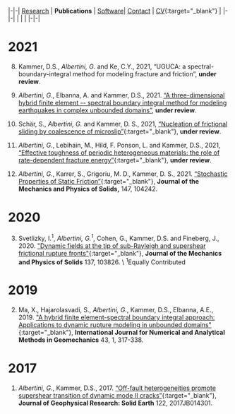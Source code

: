 |-|-|
[Research](research.md) | **Publications** | [Software](software.md)| [Contact](contact.md) | [CV](gabriele_albertini_vitae.pdf){:target="_blank"} |
|-|-|
| | |
|-|-|


# 2021

8. Kammer, D.S., *Albertini, G*. and Ke, C.Y., 2021, “UGUCA: a spectral-boundary-integral method for modeling fracture and friction”, **under review**.

7. *Albertini, G.*, Elbanna, A. and Kammer, D.S., 2021. [“A three-dimensional hybrid finite element --
spectral boundary integral method for modeling earthquakes in complex unbounded domains”](http://arxiv.org/abs/2102.08756), 
**under review**.

6. Schär, S., *Albertini, G.* and Kammer, D. S., 2021, [“Nucleation of frictional sliding by coalescence of microslip”](http://arxiv.org/abs/2010.04343){:target="_blank"}, **under review**.

5. *Albertini, G.*, Lebihain, M., Hild, F. Ponson, L. and Kammer, D.S., 2021,
[“Effective toughness of periodic heterogeneous materials: the role of rate-dependent fracture energy”](https://arxiv.org/abs/2003.13805){:target="_blank"}, 
**under review**.

4. *Albertini, G.*, Karrer, S., Grigoriu, M. D., Kammer, D. S., 2021. [“Stochastic Properties of Static Friction”](https://doi.org/10.1016/j.jmps.2020.104242){:target="_blank"}, **Journal of the Mechanics and Physics of Solids,** 147, 104242. 

# 2020


3. Svetlizky, I.<sup>1</sup>, *Albertini, G.<sup>1</sup>*, Cohen, G., Kammer, D.S. and Fineberg, J., 2020. 
["Dynamic fields at the tip of sub-Rayleigh and supershear frictional rupture fronts"](https://doi.org/10.1016/j.jmps.2019.103826){:target="_blank"}, 
**Journal of the Mechanics and Physics of Solids** 137, 103826. \\
<sup>1</sup>Equally Contributed

# 2019

2. Ma, X., Hajarolasvadi, S., *Albertini, G.*, Kammer, D.S., Elbanna, A.E., 2019. 
["A hybrid finite element-spectral boundary integral approach: Applications to dynamic rupture modeling in unbounded domains"](https://doi.org/10.1002/nag.2865){:target="_blank"},
**International Journal for Numerical and Analytical Methods in Geomechanics** 43, 1, 317-338. 

# 2017

1. *Albertini, G.*, Kammer, D.S., 2017. 
[“Off-fault heterogeneities promote supershear transition of dynamic mode II cracks”](https://doi.org/10.1002/2017JB014301){:target="_blank"},
**Journal of Geophysical Research: Solid Earth** 122, 2017JB014301.
